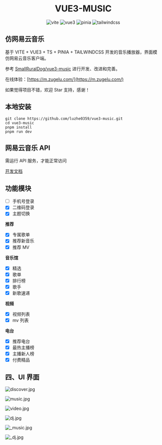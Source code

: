 <div align="center">
  <h1>VUE3-MUSIC</h1>
</div>
<p align="center">
    <img src="https://img.shields.io/badge/vite-3.0.7-blue" alt="vite">
    <img src="https://img.shields.io/badge/vue-3.2.37-blue" alt="vue3">
    <img src="https://img.shields.io/badge/pinia-2.0.21-blue" alt="pinia">
    <img src="https://img.shields.io/badge/tailwindcss-3.1.8-blue" alt="tailwindcss">
</p>

## 仿网易云音乐

基于 VITE + VUE3 + TS + PINIA + TAILWINDCSS 开发的音乐播放器，界面模仿网易云音乐客户端。

参考 [SmallRuralDog/vue3-music](https://github.com/SmallRuralDog/vue3-music) 进行开发、改进和完善。

在线体验：[https://m.zugelu.com/](https://m.zugelu.com/)

如果觉得项目不错，欢迎 Star 支持，感谢！

## 本地安装

```
git clone https://github.com/luzhe0359/vue3-music.git
cd vue3-music
pnpm install
pnpm run dev
```

## 网易云音乐 API

需运行 API 服务，才能正常访问

[开发文档](https://binaryify.github.io/NeteaseCloudMusicApi)

## 功能模块

- [ ] 手机号登录
- [x] 二维码登录
- [x] 主题切换

**推荐**

- [x] 专属歌单
- [x] 推荐新音乐
- [x] 推荐 MV

**音乐馆**

- [x] 精选
- [x] 歌单
- [x] 排行榜
- [x] 歌手
- [x] 新歌速递

**视频**

- [x] 视频列表
- [x] mv 列表

**电台**

- [x] 推荐电台
- [x] 最热主播榜
- [x] 主播新人榜
- [x] 付费精品

## 四、UI 界面

![discover.jpg](ui/008-01.jpg)

![music.jpg](ui/008-02.jpg)

![video.jpg](ui/008-03.jpg)

![dj.jpg](ui/008-04.jpg)

![_music.jpg](ui/008-05.jpg)

![_dj.jpg](ui/008-06.jpg)
